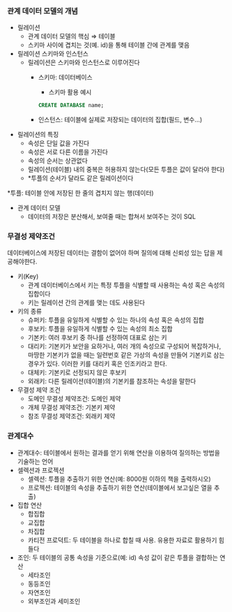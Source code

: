 ### 관계 데이터 모델의 개념

- 릴레이션
    - 관계 데이터 모델의 핵심 ⇒ 테이블
    - 스키마 사이에 겹치는 것(예. id)을 통해 테이블 간에 관계를 맺음
- 릴레이션 스키마와 인스턴스
    - 릴레이션은 스키마와 인스턴스로 이루어진다
        - 스키마: 데이터베이스
            - 스키마 활용 예시
            
            ```sql
            CREATE DATABASE name;
            ```
            
        - 인스턴스: 테이블에 실제로 저장되는 데이터의 집합(필드, 변수…)
- 릴레이션의 특징
    - 속성은 단일 값을 가진다
    - 속성은 서로 다른 이름을 가진다
    - 속성의 순서는 상관없다
    - 릴레이션(테이블) 내의 중복은 허용하지 않는다(모든 투플은 값이 달라야 한다)
    - *투플의 순서가 달라도 같은 릴레이션이다

*투플: 테이블 안에 저장된 한 줄의 겹치지 않는 행(데이터)

- 관계 데이터 모델
    - 데이터의 저장은 분산해서, 보여줄 때는 합쳐서 보여주는 것이 SQL
    

### 무결성 제약조건

데이터베이스에 저장된 데이터는 결함이 없어야 하며 질의에 대해 신뢰성 있는 답을 제공해야한다.

- 키(Key)
    - 관계 데이터베이스에서 키는 특정 투플을 식별할 때 사용하는 속성 혹은 속성의 집합이다
    - 키는 릴레이션 간의 관계를 맺는 데도 사용된다
- 키의 종류
    - 슈퍼키: 투플을 유일하게 식별할 수 있는 하나의 속성 혹은 속성의 집합
    - 후보키: 투플을 유일하게 식별할 수 있는 속성의 최소 집합
    - 기본키: 여러 후보키 중 하나를 선정하여 대표로 삼는 키
    - 대리키: 기본키가 보안을 요하거나, 여러 개의 속성으로 구성되어 복잡하거나, 마땅한 기본키가 없을 때는 일련번호 같은 가상의 속성을 만들어 기본키로 삼는 경우가 있다. 이러한 키를 대리키 혹은 인조키라고 한다.
    - 대체키: 기본키로 선정되지 않은 후보키
    - 외래키: 다른 릴레이션(테이블)의 기본키를 참조하는 속성을 말한다
- 무결성 제약 조건
    - 도메인 무결성 제약조건: 도메인 제약
    - 개체 무결성 제약조건: 기본키 제약
    - 참조 무결성 제약조건: 외래키 제약

### 관계대수

- 관계대수: 테이블에서 원하는 결과를 얻기 위해 연산을 이용하여 질의하는 방법을 기술하는 언어
- 셀렉션과 프로젝션
    - 셀렉션: 투플을 추출하기 위한 연산(예: 8000원 이하의 책을 출력하시오)
    - 프로젝션: 테이블의 속성을 추출하기 위한 연산(테이블에서 보고싶은 열을 추출)
- 집합 연산
    - 합집합
    - 교집합
    - 차집합
    - 카티전 프로덕트: 두 테이블을 하나로 합칠 때 사용. 유용한 자료로 활용하기 힘들다
- 조인: 두 테이블의 공통 속성을 기준으로(예: id) 속성 값이 같은 투플을 결합하는 연산
    - 세타조인
    - 동등조인
    - 자연조인
    - 외부조인과 세미조인